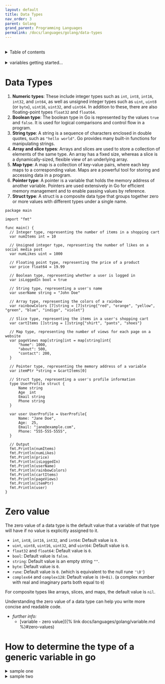 ```yaml
---
layout: default
title: Data Types
nav_order: 3
parent: Golang
grand_parent: Programming Languages
permalink: /docs/languages/golang/data-types
---
```


<br/>
<details markdown="block">
  <summary>
    Table of contents
  </summary>
  {: .text-delta }
1. TOC
{:toc}
</details>

<br/>
<details markdown="block">
  <summary>
    variables getting started...
  </summary>

1. declaring variables:
  - `var x int`
  - `var y int = 10`
  - `var a, b, c int`
2. short declaration:
  - `z := 20`
3. zero values:
  - `0` _for numeric types_
  - `false` _for the boolean type_
  - `""` _(empty string) for strings_
  - `nil` _for pointers, functions, interfaces, slices, channels, and maps._
4. constants:
  - `const Pi = 3.14159`
5. data types:
  - basic types: — `int`, `int8`, `int16`, `int32`, `int64` - `uint`, `uint8`, `uint16`, `uint32`, `uint64`, `uintptr` - `float32`, `float64` - `complex64`, `complex128` - `bool` - `string`
  - composite types: — `array` - `slice` - `map` - `struct` - `channel` - `interface` - `pointer` - `function`
6. pointers:
  - `var ptr *int`
7. scope:
  - __local__: _inside a function or block, only accessible within that function_.
  - __package__: _outside a function but inside a package, accessible throughout the package_.
  - __global__: _declared outside a function, accessible throughout the program_.
  - __exported/unexported__: _variables starting with an uppercase letter are exported and can be accessed from other packages. Those with lowercase are unexported and are private to their package_.

<!-- variables getting started -->
</details>

# Data Types

1. __Numeric types__: These include integer types such as `int`, `int8`, `int16`, `int32`, and `int64`, as well as unsigned integer types such as `uint`, `uint8` (or `byte`), `uint16`, `uint32`, and `uint64`. In addition to these, there are also floating-point types `float32` and `float64`.
1. __Boolean type__: The boolean type in Go is represented by the values `true` and `false`. It is used for logical comparisons and control flow in a program.
1. __String type__: A string is a sequence of characters enclosed in double quotes, such as `"hello world"`. Go provides many built-in functions for manipulating strings.
1. __Array and slice types__: Arrays and slices are used to store a collection of elements of the same type. An array has a fixed size, whereas a slice is a dynamically-sized, flexible view of an underlying array.
1. __Map type__: A map is a collection of key-value pairs, where each key maps to a corresponding value. Maps are a powerful tool for storing and accessing data in a program.
1. __Pointer type__: A pointer is a variable that holds the memory address of another variable. Pointers are used extensively in Go for efficient memory management and to enable passing values by reference.
1. __Struct type__: A struct is a composite data type that groups together zero or more values with different types under a single name.

```golang
package main

import "fmt"

func main() {
  // Integer type, representing the number of items in a shopping cart
  var numItems int = 10

  // Unsigned integer type, representing the number of likes on a social media post
  var numLikes uint = 1000

  // Floating point type, representing the price of a product
  var price float64 = 19.99

  // Boolean type, representing whether a user is logged in
  var isLoggedIn bool = true

  // String type, representing a user's name
  var userName string = "John Doe"

  // Array type, representing the colors of a rainbow
  var rainbowColors [7]string = [7]string{"red", "orange", "yellow", "green", "blue", "indigo", "violet"}

  // Slice type, representing the items in a user's shopping cart
  var cartItems []string = []string{"shirt", "pants", "shoes"}

  // Map type, representing the number of views for each page on a website
  var pageViews map[string]int = map[string]int{
      "home": 1000,
      "about": 500,
      "contact": 200,
  }

  // Pointer type, representing the memory address of a variable
  var itemPtr *string = &cartItems[0]

  // Struct type, representing a user's profile information
  type UserProfile struct {
      Name string
      Age  int
      Email string
      Phone string
  }

  var user UserProfile = UserProfile{
      Name: "Jane Doe",
      Age:  25,
      Email: "jane@example.com",
      Phone: "555-555-5555",
  }

  // Output
  fmt.Println(numItems)
  fmt.Println(numLikes)
  fmt.Println(price)
  fmt.Println(isLoggedIn)
  fmt.Println(userName)
  fmt.Println(rainbowColors)
  fmt.Println(cartItems)
  fmt.Println(pageViews)
  fmt.Println(itemPtr)
  fmt.Println(user)
}
```

# Zero value

The zero value of a data type is the default value that a variable of that type will have if no value is explicitly assigned to it.

- `int`, `int8`, `int16`, `int32`, and `int64`: Default value is `0`.
- `uint`, `uint8`, `uint16`, `uint32`, and `uint64`: Default value is `0`.
- `float32` and `float64`: Default value is `0`.
- `bool`: Default value is `false`.
- `string`: Default value is an empty string `""`.
- `byte`: Default value is `0`.
- `rune`: Default value is `0`. (which is equivalent to the null rune `'\0'`)
- `complex64` and `complex128`: Default value is `(0+0i)`. (a complex number with real and imaginary parts both equal to `0`)

For composite types like arrays, slices, and maps, the default value is `nil`.

Understanding the zero value of a data type can help you write more concise and readable code.

- _further info:_
  - [variable - zero value]({% link docs/languages/golang/variable.md %}#zero-values)

# How to determine the type of a generic variable in go


<details markdown="block">
  <summary>
    sample one
  </summary>

There is a one problem with the generic functions in Go, the compiler does not allow to use `v.(type)` on a variable of type `T`.

```golang
import (
  "fmt"
  "strconv"
)

func conv[T string | int](v T) int {
  // the solution is pretty simple: using a temporary variable of the interface type as a wrapper.
  // `v.(type) throws an exception, t.(type) DOES NOT
  var t any = v
  switch v := t.(type) {
  case string:
    i, _ := strconv.Atoi(v)
    return i
  case int:
    return v
  }
  return 0 // unreachable
}

func main() {
  fmt.Println(conv("42"))
  fmt.Println(conv(42))
}
```
----
<!-- sample one -->
</details>

<details markdown="block">
  <summary>
    sample two
  </summary>

Exploring Generics in Go: A Step Towards More Flexible Code

```golang
package main

import "fmt"

type Stack[T any] struct {
  elements []T
}

func (s *Stack[T]) Push(item T) {
  s.elements = append(s.elements, item)
}

func (s *Stack[T]) Pop() *T {
  if len(s.elements) == 0 {
    return nil
  }
  item := s.elements[len(s.elements)-1]
  s.elements = s.elements[:len(s.elements)-1]
  return &item
}

func main() {
  stackInt := Stack[int]{}
  stackInt.Push(1)
  fmt.Println(*stackInt.Pop())

  stackString := Stack[string]{}
  stackString.Push("word")
  fmt.Println(*stackString.Pop())
}
```
----
<!-- sample two -->
</details>
